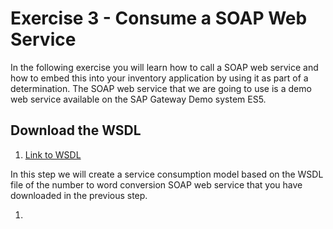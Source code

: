 # Exercise 3 - Consume a SOAP Web Service

In the following exercise you will learn how to call a SOAP web service and how to embed this into your inventory application by using it as part of a determination. The SOAP web service that we are going to use is a demo web service available on the SAP Gateway Demo system ES5.

## Download the WSDL

1. [Link to WSDL](exercises/ex3/sources/EPM_PRODUCT_SOAP.xml)


In this step we will create a service consumption model based on the WSDL file of the number to word conversion SOAP web service that you have downloaded in the previous step.

1. 

